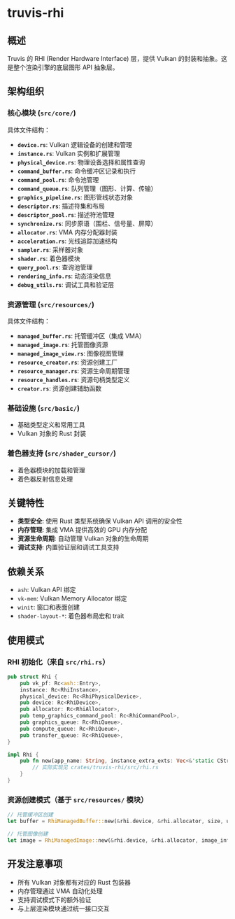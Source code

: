 # truvis-rhi

## 概述
Truvis 的 RHI (Render Hardware Interface) 层，提供 Vulkan 的封装和抽象。这是整个渲染引擎的底层图形 API 抽象层。

## 架构组织

### 核心模块 (`src/core/`)
具体文件结构：
- **`device.rs`**: Vulkan 逻辑设备的创建和管理
- **`instance.rs`**: Vulkan 实例和扩展管理
- **`physical_device.rs`**: 物理设备选择和属性查询
- **`command_buffer.rs`**: 命令缓冲区记录和执行
- **`command_pool.rs`**: 命令池管理
- **`command_queue.rs`**: 队列管理（图形、计算、传输）
- **`graphics_pipeline.rs`**: 图形管线状态对象
- **`descriptor.rs`**: 描述符集和布局
- **`descriptor_pool.rs`**: 描述符池管理
- **`synchronize.rs`**: 同步原语（围栏、信号量、屏障）
- **`allocator.rs`**: VMA 内存分配器封装
- **`acceleration.rs`**: 光线追踪加速结构
- **`sampler.rs`**: 采样器对象
- **`shader.rs`**: 着色器模块
- **`query_pool.rs`**: 查询池管理
- **`rendering_info.rs`**: 动态渲染信息
- **`debug_utils.rs`**: 调试工具和验证层

### 资源管理 (`src/resources/`)
具体文件结构：
- **`managed_buffer.rs`**: 托管缓冲区（集成 VMA）
- **`managed_image.rs`**: 托管图像资源
- **`managed_image_view.rs`**: 图像视图管理
- **`resource_creator.rs`**: 资源创建工厂
- **`resource_manager.rs`**: 资源生命周期管理
- **`resource_handles.rs`**: 资源句柄类型定义
- **`creator.rs`**: 资源创建辅助函数

### 基础设施 (`src/basic/`)
- 基础类型定义和常用工具
- Vulkan 对象的 Rust 封装

### 着色器支持 (`src/shader_cursor/`)
- 着色器模块的加载和管理
- 着色器反射信息处理

## 关键特性
- **类型安全**: 使用 Rust 类型系统确保 Vulkan API 调用的安全性
- **内存管理**: 集成 VMA 提供高效的 GPU 内存分配
- **资源生命周期**: 自动管理 Vulkan 对象的生命周期
- **调试支持**: 内置验证层和调试工具支持

## 依赖关系
- `ash`: Vulkan API 绑定
- `vk-mem`: Vulkan Memory Allocator 绑定
- `winit`: 窗口和表面创建
- `shader-layout-*`: 着色器布局宏和 trait

## 使用模式

### RHI 初始化（来自 `src/rhi.rs`）
```rust
pub struct Rhi {
    pub vk_pf: Rc<ash::Entry>,
    instance: Rc<RhiInstance>,
    physical_device: Rc<RhiPhysicalDevice>,
    pub device: Rc<RhiDevice>,
    pub allocator: Rc<RhiAllocator>,
    pub temp_graphics_command_pool: Rc<RhiCommandPool>,
    pub graphics_queue: Rc<RhiQueue>,
    pub compute_queue: Rc<RhiQueue>,
    pub transfer_queue: Rc<RhiQueue>,
}

impl Rhi {
    pub fn new(app_name: String, instance_extra_exts: Vec<&'static CStr>) -> Self {
        // 实际实现见 crates/truvis-rhi/src/rhi.rs
    }
}
```

### 资源创建模式（基于 `src/resources/` 模块）
```rust
// 托管缓冲区创建
let buffer = RhiManagedBuffer::new(&rhi.device, &rhi.allocator, size, usage)?;

// 托管图像创建
let image = RhiManagedImage::new(&rhi.device, &rhi.allocator, image_info)?;
```

## 开发注意事项
- 所有 Vulkan 对象都有对应的 Rust 包装器
- 内存管理通过 VMA 自动化处理
- 支持调试模式下的额外验证
- 与上层渲染模块通过统一接口交互
